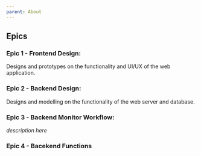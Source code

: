 ```yaml
---
parent: About
---
```

## Epics
### Epic 1 - Frontend Design:
Designs and prototypes on the functionality and UI/UX of the web application.
### Epic 2 - Backend Design:
Designs and modelling on the functionality of the web server and database.
### Epic 3 - Backend Monitor Workflow:
*description here*
### Epic 4 - Bacekend Functions
